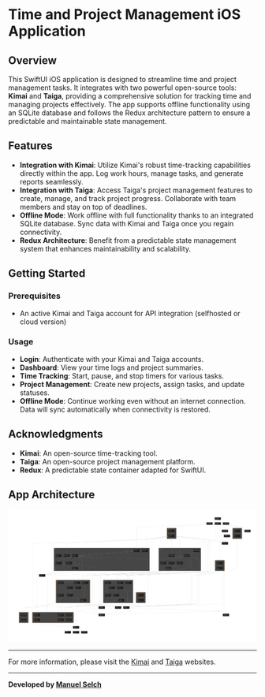 # Time and Project Management iOS Application

## Overview

This SwiftUI iOS application is designed to streamline time and project management tasks. It integrates with two powerful open-source tools: **Kimai** and **Taiga**, providing a comprehensive solution for tracking time and managing projects effectively. The app supports offline functionality using an SQLite database and follows the Redux architecture pattern to ensure a predictable and maintainable state management.

## Features

- **Integration with Kimai**: Utilize Kimai's robust time-tracking capabilities directly within the app. Log work hours, manage tasks, and generate reports seamlessly.
- **Integration with Taiga**: Access Taiga's project management features to create, manage, and track project progress. Collaborate with team members and stay on top of deadlines.
- **Offline Mode**: Work offline with full functionality thanks to an integrated SQLite database. Sync data with Kimai and Taiga once you regain connectivity.
- **Redux Architecture**: Benefit from a predictable state management system that enhances maintainability and scalability.

## Getting Started

### Prerequisites
- An active Kimai and Taiga account for API integration (selfhosted or cloud version)

### Usage
- **Login**: Authenticate with your Kimai and Taiga accounts.
- **Dashboard**: View your time logs and project summaries.
- **Time Tracking**: Start, pause, and stop timers for various tasks.
- **Project Management**: Create new projects, assign tasks, and update statuses.
- **Offline Mode**: Continue working even without an internet connection. Data will sync automatically when connectivity is restored.

## Acknowledgments

- **Kimai**: An open-source time-tracking tool.
- **Taiga**: An open-source project management platform.
- **Redux**: A predictable state container adapted for SwiftUI.

## App Architecture
![App Architecture](Doc/AppArchitecture.png)

---

For more information, please visit the [Kimai](https://www.kimai.org) and [Taiga](https://www.taiga.io) websites.

---

**Developed by [Manuel Selch](https://manuelselch.de)**
